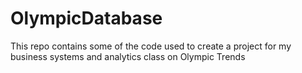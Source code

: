 # OlympicDatabase
This repo contains some of the code used to create a project for my business systems and analytics class on Olympic Trends
